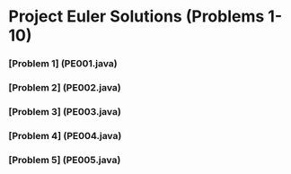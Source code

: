 # Project Euler Solutions (Problems 1-10)

### [Problem 1] (PE001.java)

### [Problem 2] (PE002.java)

### [Problem 3] (PE003.java)

### [Problem 4] (PE004.java)

### [Problem 5] (PE005.java)

